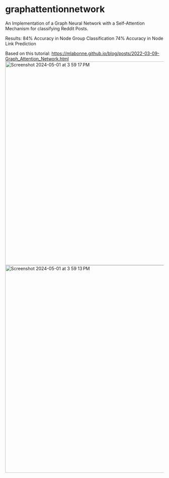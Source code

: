# graphattentionnetwork
An Implementation of a Graph Neural Network with a Self-Attention Mechanism for classifying Reddit Posts. 

Results:
84% Accuracy in Node Group Classification
74% Accuracy in Node Link Prediction

Based on this tutorial: https://mlabonne.github.io/blog/posts/2022-03-09-Graph_Attention_Network.html
<img width="648" alt="Screenshot 2024-05-01 at 3 59 17 PM" src="https://github.com/ronantakizawa/graphattentionnetwork/assets/71115970/e3972789-78b9-4024-978c-62e8c8fbc4a2">
<img width="660" alt="Screenshot 2024-05-01 at 3 59 13 PM" src="https://github.com/ronantakizawa/graphattentionnetwork/assets/71115970/1525bc6a-4056-4d36-b515-9c653dd6d447">
